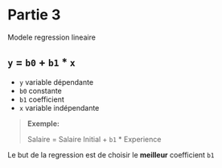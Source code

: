 # Partie 3

Modele regression lineaire

## `y` = `b0` + `b1` * `x`

- `y` variable dépendante
- `b0` constante
- `b1` coefficient
- `x` variable indépendante

> **Exemple:**
>
> Salaire = Salaire Initial + `b1` * Experience

Le but de la regression est de choisir le **meilleur** coefficient `b1`

